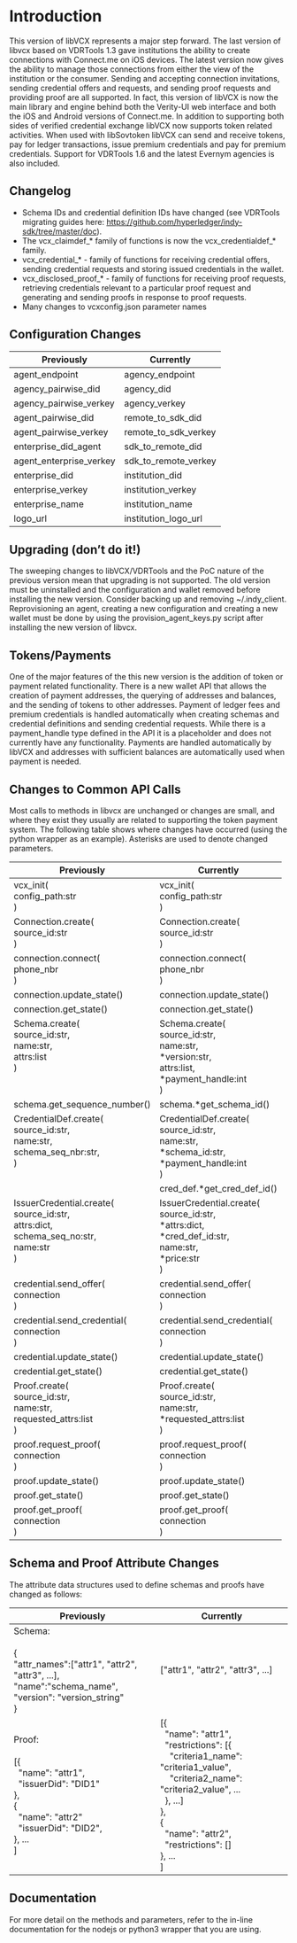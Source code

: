 # Introduction

This version of libVCX represents a major step forward. The last version of libvcx based on VDRTools 1.3 gave institutions the ability to create connections with Connect.me on iOS devices. The latest version now gives the ability to manage those connections from either the view of the institution or the consumer. Sending and accepting connection invitations, sending credential offers and requests, and sending proof requests and providing proof are all supported. In fact, this version of libVCX is now the main library and engine behind both the Verity-UI web interface and both the iOS and Android versions of Connect.me. In addition to supporting both sides of verified credential exchange libVCX now supports token related activities. When used with libSovtoken libVCX can send and receive tokens, pay for ledger transactions, issue premium credentials and pay for premium credentials. Support for VDRTools 1.6 and the latest Evernym agencies is also included.

## Changelog

-   Schema IDs and credential definition IDs have changed (see VDRTools migrating guides here: https://github.com/hyperledger/indy-sdk/tree/master/doc).  
-   The vcx_claimdef_* family of functions is now the vcx_credentialdef_* family.
-   vcx_credential_* - family of functions for receiving credential offers, sending credential requests and storing issued credentials in the wallet.
-   vcx_disclosed_proof_* - family of functions for receiving proof requests, retrieving credentials relevant to a particular proof request and generating and sending proofs in response to proof requests.
-   Many changes to vcxconfig.json parameter names

## Configuration Changes

| Previously              | Currently            |
|-------------------------|----------------------|
| agent_endpoint          | agency_endpoint      |
| agency_pairwise_did     | agency_did           |
| agency_pairwise_verkey  | agency_verkey        |
| agent_pairwise_did      | remote_to_sdk_did    |
| agent_pairwise_verkey   | remote_to_sdk_verkey |
| enterprise_did_agent    | sdk_to_remote_did    |
| agent_enterprise_verkey | sdk_to_remote_verkey |
| enterprise_did          | institution_did      |
| enterprise_verkey       | institution_verkey   |
| enterprise_name         | institution_name     |
| logo_url                | institution_logo_url |

## Upgrading (don’t do it!)

The sweeping changes to libVCX/VDRTools and the PoC nature of the previous version mean that upgrading is not supported. The old version must be uninstalled and the configuration and wallet removed before installing the new version. Consider backing up and removing ~/.indy_client. Reprovisioning an agent, creating a new configuration and creating a new wallet must be done by using the provision_agent_keys.py script after installing the new version of libvcx.

## Tokens/Payments

One of the major features of the this new version is the addition of token or payment related functionality. There is a new wallet API that allows the creation of payment addresses, the querying of addresses and balances, and the sending of tokens to other addresses. Payment of ledger fees and premium credentials is handled automatically when creating schemas and credential definitions and sending credential requests. While there is a payment_handle type defined in the API it is a placeholder and does not currently have any functionality. Payments are handled automatically by libVCX and addresses with sufficient balances are automatically used when payment is needed.

## Changes to Common API Calls
Most calls to methods in libvcx are unchanged or changes are small, and where they exist they usually are related to supporting the token payment system. The following table shows where changes have occurred (using the python wrapper as an example). Asterisks are used to denote changed parameters.

| Previously              | Currently               |
|-------------------------|-------------------------|
| vcx_init(<br />config_path:str<br />) | vcx_init(<br />config_path:str<br />) |
| Connection.create(<br />source_id:str<br />) | Connection.create(<br />source_id:str<br />) |
| connection.connect(<br />phone_nbr<br />)| connection.connect(<br />phone_nbr<br />)|
| connection.update_state()| connection.update_state()|
| connection.get_state()| connection.get_state()|
| Schema.create(<br />source_id:str, <br />name:str, <br />attrs:list<br />)<br />&nbsp;<br />&nbsp; | Schema.create(<br />source_id:str, <br />name:str, <br />\*version:str, <br />attrs:list, <br />\*payment_handle:int<br />) |
| schema.get_sequence_number() | schema.\*get_schema_id() |
| CredentialDef.create(<br />source_id:str, <br />name:str, <br />schema_seq_nbr:str, <br />)<br />&nbsp; | CredentialDef.create(<br />source_id:str, <br />name:str, <br />\*schema_id:str, <br />\*payment_handle:int<br />)|
| | cred_def.\*get_cred_def_id()|
| IssuerCredential.create(<br />source_id:str, <br />attrs:dict, <br />schema_seq_no:str, <br />name:str<br />)<br />&nbsp; | IssuerCredential.create(<br />source_id:str, <br />\*attrs:dict, <br />\*cred_def_id:str, <br />name:str, <br />\*price:str<br />) |
| credential.send_offer(<br />connection<br />) | credential.send_offer(<br />connection<br />) |
| credential.send_credential(<br />connection<br />) | credential.send_credential(<br />connection<br />) |
| credential.update_state()| credential.update_state()|
| credential.get_state()| credential.get_state()|
| Proof.create(<br />source_id:str, <br />name:str, <br />requested_attrs:list<br />)| Proof.create(<br />source_id:str, <br />name:str, <br />\*requested_attrs:list<br />)|
| proof.request_proof(<br />connection<br />)| proof.request_proof(<br />connection<br />)|
| proof.update_state()| proof.update_state()|
| proof.get_state()| proof.get_state()|
| proof.get_proof(<br />connection<br />)| proof.get_proof(<br />connection<br />)|

## Schema and Proof Attribute Changes
The attribute data structures used to define schemas and proofs have changed as follows:

| Previously              | Currently               |
|-------------------------|-------------------------|
| Schema:<br />&nbsp;<br />{<br />"attr_names":["attr1", "attr2", "attr3", ...],<br />"name":"schema_name",<br />"version": "version_string"<br />}| ["attr1", "attr2", "attr3", ...]|
| Proof:<br />&nbsp;<br />[{<br />&nbsp;&nbsp;"name": "attr1",<br />&nbsp;&nbsp;"issuerDid": "DID1"<br />},<br />{<br />&nbsp;&nbsp;"name": "attr2"<br />&nbsp;&nbsp;"issuerDid": "DID2",<br />}, ...<br />]<br />| [{<br />&nbsp;&nbsp;"name": "attr1",<br />&nbsp;&nbsp;"restrictions": [{<br />&nbsp;&nbsp;&nbsp;&nbsp;"criteria1_name": "criteria1_value",<br />&nbsp;&nbsp;&nbsp;&nbsp;"criteria2_name": "criteria2_value", ...<br />&nbsp;&nbsp;}, ...]<br />},<br />{<br />&nbsp;&nbsp;"name": "attr2",<br />&nbsp;&nbsp;"restrictions": []<br />}, ...<br />]|

## Documentation
For more detail on the methods and parameters, refer to the in-line documentation for the nodejs or python3 wrapper that you are using.
